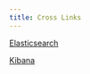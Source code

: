 ```yaml
---
title: Cross Links
---
```


[Elasticsearch](elasticsearch://index.md)

[Kibana][1]

[1]: kibana://index.md